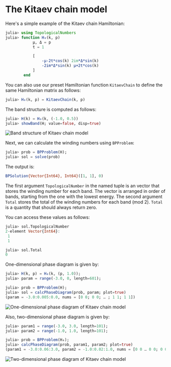 # The Kitaev chain model

Here's a simple example of the Kitaev chain Hamiltonian:

```julia
julia> using TopologicalNumbers
julia> function H₀(k, p)
            μ, Δ = p
            t = 1

            [
                -μ-2t*cos(k) 2im*Δ*sin(k)
                -2im*Δ*sin(k) μ+2t*cos(k)
            ]
        end
```
You can also use our preset Hamiltonian function `KitaevChain` to define the same Hamiltonian matrix as follows:

```julia
julia> H₀(k, p) = KitaevChain(k, p)
```

The band structure is computed as follows:

```julia
julia> H(k) = H₀(k, (-1.0, 0.5))
julia> showBand(H; value=false, disp=true)
```

![Band structure of Kitaev chain model](https://github.com/KskAdch/TopologicalNumbers.jl/assets/139373570/7a11c4b0-1949-457d-8cee-9b57f43af2f1)

Next, we can calculate the winding numbers using `BPProblem`:

```julia
julia> prob = BPProblem(H);
julia> sol = solve(prob)
```

The output is:

```julia
BPSolution{Vector{Int64}, Int64}([1, 1], 0)
```

The first argument `TopologicalNumber` in the named tuple is an vector that stores the winding number for each band. 
The vector is arranged in order of bands, starting from the one with the lowest energy.
The second argument `Total` stores the total of the winding numbers for each band (mod 2).
`Total` is a quantity that should always return zero.

You can access these values as follows:

```julia
julia> sol.TopologicalNumber
2-element Vector{Int64}:
 1
 1

julia> sol.Total
0
```



One-dimensional phase diagram is given by:

```julia
julia> H(k, p) = H₀(k, (p, 1.0));
julia> param = range(-3.0, 0, length=601);

julia> prob = BPProblem(H);
julia> sol = calcPhaseDiagram(prob, param; plot=true)
(param = -3.0:0.005:0.0, nums = [0 0; 0 0; … ; 1 1; 1 1])
```

![One-dimensional phase diagram of Kitaev chain model](https://github.com/KskAdch/TopologicalNumbers.jl/assets/139373570/6b0798c3-ffa0-4bfb-b724-92aee1eda384)

Also, two-dimensional phase diagram is given by:

```julia
julia> param1 = range(-3.0, 3.0, length=101);
julia> param2 = range(-1.0, 1.0, length=101);

julia> prob = BPProblem(H₀);
julia> calcPhaseDiagram(prob, param1, param2; plot=true)
(param1 = -3.0:0.06:3.0, param2 = -1.0:0.02:1.0, nums = [0 0 … 0 0; 0 0 … 0 0;;; 0 0 … 0 0; 0 0 … 0 0;;; 0 0 … 0 0; 0 0 … 0 0;;; … ;;; 0 0 … 0 0; 0 0 … 0 0;;; 0 0 … 0 0; 0 0 … 0 0;;; 0 0 … 0 0; 0 0 … 0 0])
```

![Two-dimensional phase diagram of Kitaev chain model](https://github.com/KskAdch/TopologicalNumbers.jl/assets/139373570/937f9c32-f63e-414e-bc12-92c0008d11d2)